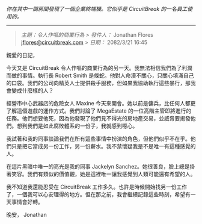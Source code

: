 _你在其中一間房間發現了一個企業終端機。它似乎是 CircuitBreak 的一名員工使用的。_

---

> _主題：令人作嘔的商業行為_ > _發件人：_ Jonathan Flores <jflores@circuitbreak.com> > _日期：_ 2082/3/21 16:45

親愛的日記，

今天又是 CircuitBreak 令人作嘔的商業行為的另一天。我無法相信我們為了利潤而做的事情。執行長 Robert Smith 是條蛇。他對人命漠不關心，只關心填滿自己的口袋。我們的公司向精英人士提供殺手服務，但如果我協助執行這些暴行，那我會變成什麼樣的人？

經營市中心武器店的危險女人 Maxine 今天來開會。她以前是傭兵，比任何人都更了解這個遊戲的運作方式。我們討論了 MegaEstate 的一位高階主管即將進行的任務。他們想要他死，因為他發現了他們見不得光的房地產交易，並威脅要揭發他們。想到我們是如此腐敗體系的一份子，我就感到噁心。

我試著和我的同事談論我們在所有這些事情中扮演的角色，但他們似乎不在乎。他們只是把它當成另一份工作，另一份薪水。我不禁懷疑我是不是唯一有這種感覺的人。

在這片黑暗中唯一的亮光是我的同事 Jackelyn Sanchez。她很善良，臉上總是掛著笑容。我們有類似的價值觀，她是這裡唯一讓我感覺到人類可能還有希望的人。

我不知道我還能忍受在 CircuitBreak 工作多久。也許是時候開始找另一份工作了，一個我可以心安理得的地方。但在那之前，我會繼續記錄這些時刻，希望有一天事情會好轉。

晚安，
Jonathan
